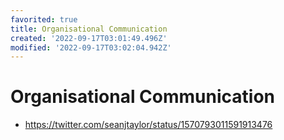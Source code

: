 ```yaml
---
favorited: true
title: Organisational Communication
created: '2022-09-17T03:01:49.496Z'
modified: '2022-09-17T03:02:04.942Z'
---
```


# Organisational Communication

* https://twitter.com/seanjtaylor/status/1570793011591913476

